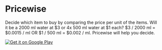# Pricewise
<p>
Decide which item to buy by comparing the price per unit of the items. Will it be a 2000 ml water at $3 or 4x 500 ml water at $1 each? $3 / 2000 ml = $0.0015 / ml OR $1 / 500 ml = $0.002 / ml. Pricewise will help you decide.</p>
<p><a href="https://play.google.com/store/apps/details?id=com.lowbottgames.pricewise">
  <img alt="Get it on Google Play"
       src="https://developer.android.com/images/brand/en_generic_rgb_wo_45.png" />
</a></p>